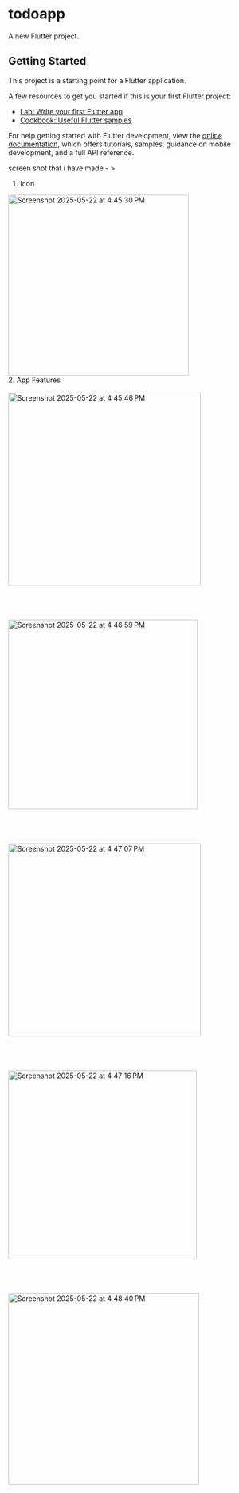# todoapp

A new Flutter project.

## Getting Started

This project is a starting point for a Flutter application.

A few resources to get you started if this is your first Flutter project:

- [Lab: Write your first Flutter app](https://docs.flutter.dev/get-started/codelab)
- [Cookbook: Useful Flutter samples](https://docs.flutter.dev/cookbook)

For help getting started with Flutter development, view the
[online documentation](https://docs.flutter.dev/), which offers tutorials,
samples, guidance on mobile development, and a full API reference.


 screen shot  that i have made - >
1. Icon 
 <img width="362" alt="Screenshot 2025-05-22 at 4 45 30 PM" src="https://github.com/user-attachments/assets/49088d06-2f20-43e6-a5d5-2aaad17ba0a4" />
 
<br>
2. App Features
<br>
<br>
<img width="386" alt="Screenshot 2025-05-22 at 4 45 46 PM" src="https://github.com/user-attachments/assets/6771f90b-1a54-4ea4-bf16-979481857041" />
<br>
<br>
<br>
<br>
<br>
<img width="380" alt="Screenshot 2025-05-22 at 4 46 59 PM" src="https://github.com/user-attachments/assets/3992cde3-0c97-4223-8fa5-3f731a0532a2" />
<br><br>
<br>
<br>
<br>
<img width="386" alt="Screenshot 2025-05-22 at 4 47 07 PM" src="https://github.com/user-attachments/assets/6a006432-b315-40c8-b640-b63b4c2945b7" />
<br><br>
<br>
<br>
<br>
<img width="378" alt="Screenshot 2025-05-22 at 4 47 16 PM" src="https://github.com/user-attachments/assets/6b3446f0-70b3-43b5-9e77-fc40e1fafff4" />
<br><br><br>
<br>
<br>
<img width="383" alt="Screenshot 2025-05-22 at 4 48 40 PM" src="https://github.com/user-attachments/assets/b68b740a-5feb-4293-a753-8f37cacf8a72" />








